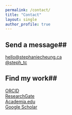 ```yaml
---
permalink: /contact/
title: "Contact"
layout: single
author_profile: true
---
```



## Send a message##
<a href="mailto:hello@stephaniecheung.ca">
  <i class="fa fa-fw fa-envelope-square" aria-hidden="true"></i>hello@stephaniecheung.ca
</a>
<br>
<a href="https://twitter.com/{{ author.twitter }}">
  <i class="fa fa-fw fa-twitter" aria-hidden="true"></i>@steph_tc
</a>

## Find my work##
  <a href="http://orcid.org/{{ site.orcid.username }}"><i class="ai ai-orcid fa-fw" aria-hidden="true"></i>ORCID</a>
  <br>
  <a href="http://www.researchgate.net/profile/{{ site.researchgate.username }}"><i class="ai ai-researchgate fa-fw" aria-hidden="true"></i>ResearchGate</a>
  <br>
  <a href="http://utoronto.academia.edu/StephanieCheung"><i class="ai ai-academia fa-fw" aria-hidden="true"></i>Academia.edu</a>
  <br>
  <a href="http://scholar.google.ca/citations?user={{ site.gscholar.username }}"><i class="ai ai-google-scholar fa-fw" aria-hidden="true"></i>Google Scholar</a>
